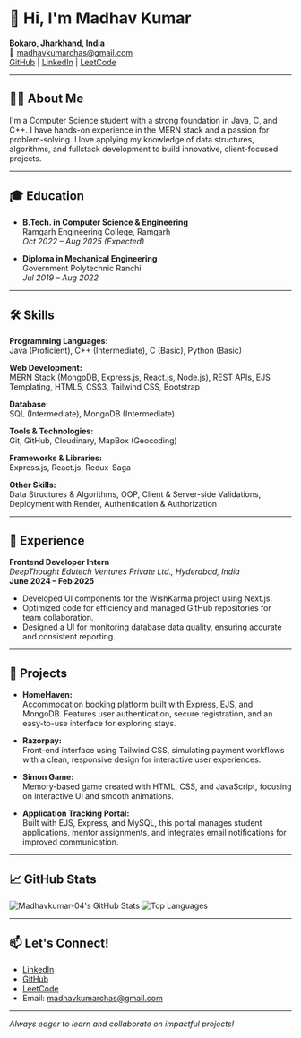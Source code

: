 # 👋 Hi, I'm Madhav Kumar

**Bokaro, Jharkhand, India**  
📧 [madhavkumarchas@gmail.com](mailto:madhavkumarchas@gmail.com)  
[GitHub](https://github.com/Madhavkumar-04) | [LinkedIn](https://www.linkedin.com/in/madhav-kumar-dev/) | [LeetCode](https://leetcode.com/u/Madhav_Kumar_dev/)

---

## 🧑‍💻 About Me

I'm a Computer Science student with a strong foundation in Java, C, and C++. I have hands-on experience in the MERN stack and a passion for problem-solving. I love applying my knowledge of data structures, algorithms, and fullstack development to build innovative, client-focused projects.

---

## 🎓 Education

- **B.Tech. in Computer Science & Engineering**  
  Ramgarh Engineering College, Ramgarh  
  _Oct 2022 – Aug 2025 (Expected)_

- **Diploma in Mechanical Engineering**  
  Government Polytechnic Ranchi  
  _Jul 2019 – Aug 2022_

---

## 🛠️ Skills

**Programming Languages:**  
Java (Proficient), C++ (Intermediate), C (Basic), Python (Basic)

**Web Development:**  
MERN Stack (MongoDB, Express.js, React.js, Node.js), REST APIs, EJS Templating, HTML5, CSS3, Tailwind CSS, Bootstrap

**Database:**  
SQL (Intermediate), MongoDB (Intermediate)

**Tools & Technologies:**  
Git, GitHub, Cloudinary, MapBox (Geocoding)

**Frameworks & Libraries:**  
Express.js, React.js, Redux-Saga

**Other Skills:**  
Data Structures & Algorithms, OOP, Client & Server-side Validations, Deployment with Render, Authentication & Authorization

---

## 💼 Experience

**Frontend Developer Intern**  
_DeepThought Edutech Ventures Private Ltd., Hyderabad, India_  
**June 2024 – Feb 2025**

- Developed UI components for the WishKarma project using Next.js.
- Optimized code for efficiency and managed GitHub repositories for team collaboration.
- Designed a UI for monitoring database data quality, ensuring accurate and consistent reporting.

---

## 🚀 Projects

- **HomeHaven:**  
  Accommodation booking platform built with Express, EJS, and MongoDB. Features user authentication, secure registration, and an easy-to-use interface for exploring stays.

- **Razorpay:**  
  Front-end interface using Tailwind CSS, simulating payment workflows with a clean, responsive design for interactive user experiences.

- **Simon Game:**  
  Memory-based game created with HTML, CSS, and JavaScript, focusing on interactive UI and smooth animations.

- **Application Tracking Portal:**  
  Built with EJS, Express, and MySQL, this portal manages student applications, mentor assignments, and integrates email notifications for improved communication.

---

## 📈 GitHub Stats

![Madhavkumar-04's GitHub Stats](https://github-readme-stats.vercel.app/api?username=Madhavkumar-04&show_icons=true&theme=radical)
![Top Languages](https://github-readme-stats.vercel.app/api/top-langs/?username=Madhavkumar-04&layout=compact&theme=radical)

---

## 📫 Let's Connect!

- [LinkedIn](https://www.linkedin.com/in/madhav-kumar-dev/)
- [GitHub](https://github.com/Madhavkumar-04)
- [LeetCode](https://leetcode.com/u/Madhav_Kumar_dev/)
- Email: [madhavkumarchas@gmail.com](mailto:madhavkumarchas@gmail.com)

---

_Always eager to learn and collaborate on impactful projects!_
